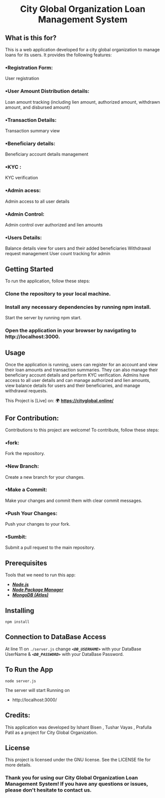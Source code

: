<h1 align="center"> City Global Organization Loan Management System
<br>
</h1>

## What is this for?
This is a web application developed for a city global organization to manage loans for its users. It provides the following features:

### •Registration Form:
User registration

### •User Amount Distribution details:
Loan amount tracking (including lien amount, authorized amount, withdrawn amount, and disbursed amount)

### •Transaction Details:
Transaction summary view

### •Beneficiary details:
Beneficiary account details management

### •KYC :
KYC verification

### •Admin acess:
Admin access to all user details

### •Admin Control:
Admin control over authorized and lien amounts

### •Users Details:
Balance details view for users and their added beneficiaries
Withdrawal request management
User count tracking for admin

## Getting Started
To run the application, follow these steps:

### Clone the repository to your local machine.
### Install any necessary dependencies by running npm install.
Start the server by running npm start.
### Open the application in your browser by navigating to http://localhost:3000.


## Usage
Once the application is running, users can register for an account and view their loan amounts and transaction summaries. They can also manage their beneficiary account details and perform KYC verification. Admins have access to all user details and can manage authorized and lien amounts, view balance details for users and their beneficiaries, and manage withdrawal requests.

This Project is [Live] on: 🌍 **https://cityglobal.online/**

## For Contribution:
Contributions to this project are welcome! To contribute, follow these steps:

### •fork:
Fork the repository.

### •New Branch:
Create a new branch for your changes.

### •Make a Commit:
Make your changes and commit them with clear commit messages.

### •Push Your Changes:
Push your changes to your fork.

### •Sumbit:
Submit a pull request to the main repository.

## Prerequisites
Tools that we need to run this app:

- ***[Node.js](https://nodejs.org/en/)***
- ***[Node Package Manager](https://www.npmjs.com/get-npm)***
- ***[MongoDB (Atlas)](https://www.mongodb.com/cloud/atlas)***

## Installing
```
npm install
```
## Connection to DataBase Access
At line 11 on ```./server.js``` change ***```<DB_USERNAME>```*** with your DataBase UserName & ***```<DB_PASSWORD>```*** with your DataBase Password.

## To Run the App
```
node server.js
```

The server will start Running on
+ http://localhost:3000/


## Credits:
This application was developed by Ishant Bisen , Tushar Vayas , Prafulla Patil as a project for City Global Organization. 


## License
This project is licensed under the GNU license. See the LICENSE file for more details.

###  Thank you for using our City Global Organization Loan Management System! If you have any questions or issues, please don't hesitate to contact us.